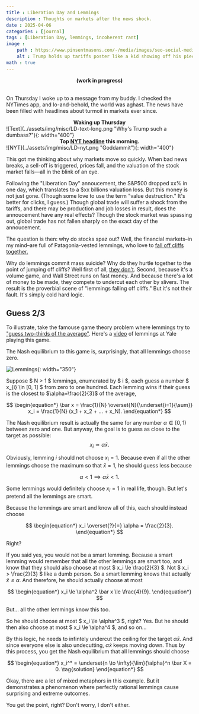 ```yaml
---
title : Liberation Day and Lemmings
description : Thoughts on markets after the news shock.
date : 2025-04-06
categories : [journal]
tags : [Liberation Day, lemmings, incoherent rant]
image :
    path : https://www.pinsentmasons.com/-/media/images/seo-social-media/editorial-use-only/uncategorised/trump-and-reciprocal-tariffs-board_digital---seosocialeditorial-image.jpg?h=630&w=12&rev=6dc4d2243b654f65ab57c7d250c1de8d&hash=E73CBCF4AB7C623456C13FBACB6F696F
    alt : Trump holds up tariffs poster like a kid showing off his piece-of-shit school project.
math : true
---
```


<b><center>(work in progress)</center></b><br>

On Thursday I woke up to a message from my buddy. I checked the NYTimes app, and lo-and-behold, the world was aghast. The news have been filled with headlines about turmoil in markets ever since.

<center><b>Waking up Thursday</b></center>
![Text](../assets/img/misc/LD-text-long.png "Why's Trump such a dumbass?"){: width="400"}

<center><b>Top <a href="https://www.nytimes.com/live/2025/04/07/business/trump-tariffs-stock-market">NYT headline</a> this morning.</b></center>
![NYT](../assets/img/misc/LD-nyt.png "Goddammit"){: width="400"}


This got me thinking about why markets move so quickly. When bad news breaks, a sell-off is triggered, prices fall, and the valuation of the stock market falls&mdash;all in the blink of an eye.

Following the "Liberation Day" annoucement, the S&P500 dropped xx% in one day, which translates to a $xx billions valuation loss. But this money is not just gone. (Though some love to use the term "value destruction." It's better for clicks, I guess.) Though global trade will suffer a shock from the tariffs, and there may be production and job losses in result, does the annoucement have any real effects? Though the stock market was spassing out, global trade has not fallen sharply on the exact day of the annoucement.

The question is then: why do stocks spaz out? Well, the financial markets&ndash;in my mind&ndash;are full of Patagonia-vested lemmings, who love to [fall off cliffs together.](https://www.youtube.com/watch?v=YNZ_K14iT-Q)

Why do lemmings commit mass suicide? Why do they hurtle together to the point of jumping off cliffs? Well first of all, [they don't](https://www.britannica.com/story/do-lemmings-really-commit-mass-suicide). Second, because it's a volume game, and Wall Street runs on fast money. And because there's a lot of money to be made, they compete to undercut each other by slivers. The result is the proverbial scene of "lemmings falling off cliffs." But it's not their fault. It's simply cold hard logic.

## Guess 2/3

To illustrate, take the famouse game theory problem where lemmings try to ["guess two-thirds of the average"](https://en.wikipedia.org/wiki/Guess_2/3_of_the_average). Here's a [video](https://youtu.be/qQ3kFydI_xQ?si=g3JYD4cjU2KsYEAQ&t=2128) of lemmings at Yale playing this game.

The Nash equilibrium to this game is, surprisingly, that all lemmings choose zero.


![Lemmings](https://upload.wikimedia.org/wikipedia/commons/thumb/e/ef/Tunturisopuli_Lemmus_Lemmus.jpg/960px-Tunturisopuli_Lemmus_Lemmus.jpg "A lemming"){: width="350"}

Suppose $ N > 1 $ lemmings, enumerated by $ i $, each guess a number $ x_{i} \in [0, 1] $ from zero to one hundred. Each lemming wins if their guess is the closest to $\alpha=\frac{2}{3}$ of the average, 

$$
\begin{equation*}
\bar x = \frac{1}{N} \overset{N}{\underset{i=1}{\sum}} x_i
= \frac{1}{N} (x_1 + x_2 + ... + x_N).
\end{equation*}
$$

The Nash equilibrium result is actually the same for any number $\alpha \in [0, 1)$ between zero and one. But anyway, the goal is to guess as close to the target as possible:
$$
\begin{equation}
    x_i \simeq \alpha \bar x.
\tag{target}
\end{equation}
$$

Obviously, lemming $i$ should not choose $x_i=1$. Because even if all the other lemmings choose the maximum so that $\bar x = 1$, he should guess less because

$$
\begin{equation*}
\alpha < 1 \implies \alpha \bar x < 1.
\end{equation*}
$$

Some lemmings would definitely choose $x_i = 1$ in real life, though. But let's pretend all the lemmings are smart.

Because the lemmings are smart and know all of this, each should instead choose

$$
\begin{equation*}
x_i \overset{?}{=} \alpha = \frac{2}{3}.
\end{equation*}
$$

Right?

If you said yes, you would not be a smart lemming. Because a smart lemming would remember that all the other lemmings are smart too, and know that they should also choose at most $ x_i \le \frac{2}{3} $. Not $ x_i > \frac{2}{3} $ like a dumb person. So a smart lemming knows that actually $\bar x \le \alpha$. And therefore, he should actually choose at most

$$
\begin{equation*}
x_i \le \alpha^2 \bar x \le \frac{4}{9}.
\end{equation*}
$$

But... all the other lemmings know this too.

So he should choose at most $ x_i \le \alpha^3 $, right? Yes. But he should then also choose at most $ x_i \le \alpha^4 $, and so on...

By this logic, he needs to infintely undercut the ceiling for the target $\alpha \bar x$. And since everyone else is also undecutting, $\alpha \bar x$ keeps moving down. Thus by this process, you get the Nash equilibrium that all lemmings should choose

$$
\begin{equation*}
x_i^* = \underset{n \to \infty}{\lim}{\alpha}^n \bar X = 0.
\tag{solution}
\end{equation*}
$$

Okay, there are a lot of mixed metaphors in this example. But it demonstrates a phenomenon where perfectly rational lemmings cause surprising and extreme outcomes.

You get the point, right? Don't worry, I don't either.
